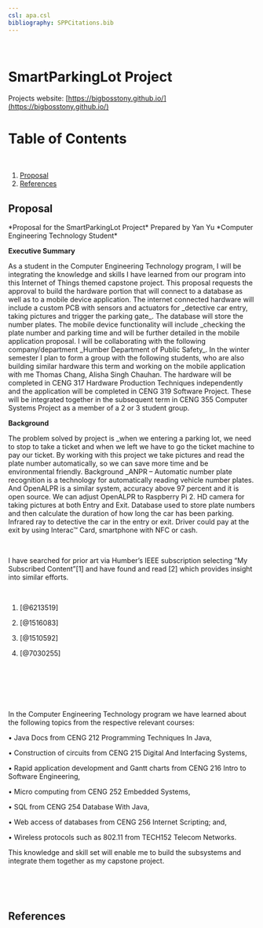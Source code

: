 ```yaml
---
csl: apa.csl
bibliography: SPPCitations.bib
---
```

 

SmartParkingLot Project
======================================

Projects website:
[https://bigbosstony.github.io/](https://bigbosstony.github.io/)


Table of Contents
==================
 
1.  [Proposal](\#proposal)
2.  [References](\#references)


Proposal
--------


*Proposal for the SmartParkingLot Project\*
Prepared by Yan Yu
*Computer Engineering Technology Student\*

**Executive Summary** 

As a student in the Computer Engineering Technology program, I will be
integrating the knowledge and skills I have learned from our program into this
Internet of Things themed capstone project. This proposal requests the approval
to build the hardware portion that will connect to a database as well as to a
mobile device application. The internet connected hardware will include a custom
PCB with sensors and actuators for \_detective car entry, taking pictures and
trigger the parking gate_. The database will store the number plates. The mobile
device functionality will include \_checking the plate number and parking time
and will be further detailed in the mobile application proposal. I will be
collaborating with the following company/department \_Humber Department of
Public Safety_. In the winter semester I plan to form a group with the following
students, who are also building similar hardware this term and working on the
mobile application with me Thomas Chang, Alisha Singh Chauhan. The hardware will
be completed in CENG 317 Hardware Production Techniques independently and the
application will be completed in CENG 319 Software Project. These will be
integrated together in the subsequent term in CENG 355 Computer Systems Project
as a member of a 2 or 3 student group.


**Background**

The problem solved by project is \_when we entering a parking lot, we need to
stop to take a ticket and when we left we have to go the ticket machine to pay
our ticket. By working with this project we take pictures and read the plate
number automatically, so we can save more time and be environmental friendly.
Background \_ANPR – Automatic number plate recognition is a technology for
automatically reading vehicle number plates. And OpenALPR is a similar system,
accuracy above 97 percent and it is open source. We can adjust OpenALPR to
Raspberry Pi 2. HD camera for taking pictures at both Entry and Exit. Database
used to store plate numbers and then calculate the duration of how long the car
has been parking. Infrared ray to detective the car in the entry or exit. Driver
could pay at the exit by using Interac™ Card, smartphone with NFC or cash.

 

I have searched for prior art via Humber’s IEEE subscription selecting “My
Subscribed Content”[1] and have found and read [2] which provides insight into
similar efforts.

 

1.  [@6213519]

2.  [@1516083]

3.  [@1510592]

4.  [@7030255]

 

 

 

In the Computer Engineering Technology program we have learned about the
following topics from the respective relevant courses:

•	Java Docs from CENG 212 Programming Techniques In Java,

•	Construction of circuits from CENG 215 Digital And Interfacing Systems,

•	Rapid application development and Gantt charts from CENG 216 Intro to Software
Engineering,

•	Micro computing from CENG 252 Embedded Systems,

•	SQL from CENG 254 Database With Java,

•	Web access of databases from CENG 256 Internet Scripting; and,

•	Wireless protocols such as 802.11 from TECH152 Telecom Networks.

This knowledge and skill set will enable me to build the subsystems and
integrate them together as my capstone project.

 

 

References
----------

 
